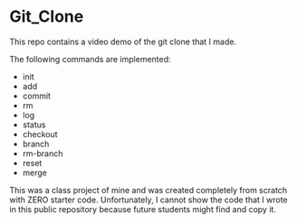 # Git_Clone
This repo contains a video demo of the git clone that I made.

The following commands are implemented:

- init
- add
- commit
- rm
- log
- status
- checkout
- branch
- rm-branch
- reset
- merge

This was a class project of mine and was created completely from scratch with ZERO starter code. Unfortunately, I cannot show the code that I wrote in this public repository because future students might find and copy it.

